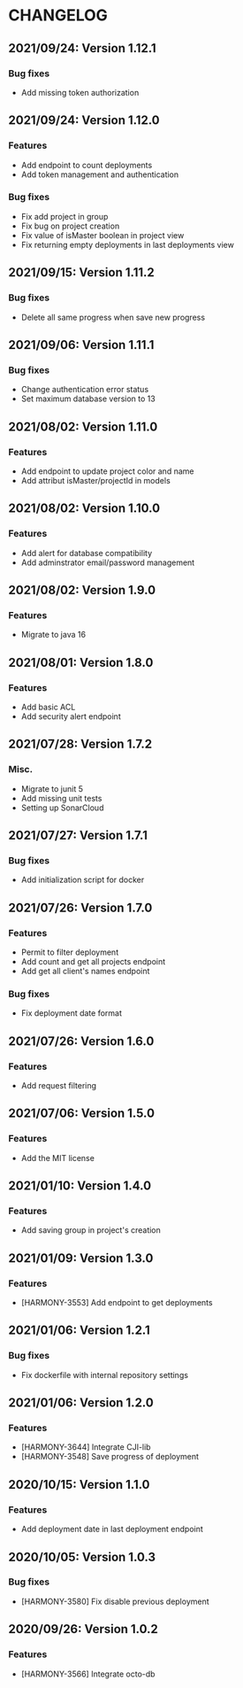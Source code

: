 # CHANGELOG

## 2021/09/24: Version 1.12.1

### Bug fixes

* Add missing token authorization

## 2021/09/24: Version 1.12.0

### Features

* Add endpoint to count deployments
* Add token management and authentication

### Bug fixes

* Fix add project in group
* Fix bug on project creation
* Fix value of isMaster boolean in project view
* Fix returning empty deployments in last deployments view

## 2021/09/15: Version 1.11.2

### Bug fixes

* Delete all same progress when save new progress

## 2021/09/06: Version 1.11.1

### Bug fixes

* Change authentication error status
* Set maximum database version to 13

## 2021/08/02: Version 1.11.0

### Features

* Add endpoint to update project color and name
* Add attribut isMaster/projectId in models

## 2021/08/02: Version 1.10.0

### Features

* Add alert for database compatibility
* Add adminstrator email/password management

## 2021/08/02: Version 1.9.0

### Features

* Migrate to java 16

## 2021/08/01: Version 1.8.0

### Features

* Add basic ACL
* Add security alert endpoint

## 2021/07/28: Version 1.7.2

### Misc.

* Migrate to junit 5
* Add missing unit tests
* Setting up SonarCloud

## 2021/07/27: Version 1.7.1

### Bug fixes

* Add initialization script for docker

## 2021/07/26: Version 1.7.0

### Features

* Permit to filter deployment
* Add count and get all projects endpoint
* Add get all client's names endpoint

### Bug fixes

* Fix deployment date format

## 2021/07/26: Version 1.6.0

### Features

* Add request filtering

## 2021/07/06: Version 1.5.0

### Features

* Add the MIT license

## 2021/01/10: Version 1.4.0

### Features

* Add saving group in project's creation

## 2021/01/09: Version 1.3.0

### Features

* [HARMONY-3553] Add endpoint to get deployments

## 2021/01/06: Version 1.2.1

### Bug fixes

* Fix dockerfile with internal repository settings

## 2021/01/06: Version 1.2.0

### Features

* [HARMONY-3644] Integrate CJI-lib
* [HARMONY-3548] Save progress of deployment

## 2020/10/15: Version 1.1.0

### Features

* Add deployment date in last deployment endpoint

## 2020/10/05: Version 1.0.3

### Bug fixes

* [HARMONY-3580] Fix disable previous deployment

## 2020/09/26: Version 1.0.2

### Features

* [HARMONY-3566] Integrate octo-db
